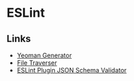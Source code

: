 # ESLint

## Links

- [Yeoman Generator](https://github.com/eslint/generator-eslint)
- [File Traverser](https://github.com/brettz9/es-file-traverse)
- [ESLint Plugin JSON Schema Validator](https://ota-meshi.github.io/eslint-plugin-json-schema-validator/rules/no-invalid.html)
